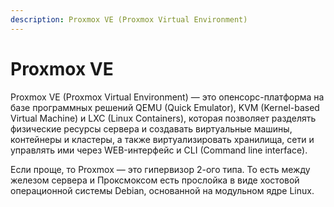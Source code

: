 ```yaml
---
description: Proxmox VE (Proxmox Virtual Environment)
---
```


# Proxmox VE

Proxmox VE (Proxmox Virtual Environment) — это опенсорс-платформа на базе программных решений QEMU (Quick Emulator), KVM (Kernel-based Virtual Machine) и LXC (Linux Containers), которая позволяет разделять физические ресурсы сервера и создавать виртуальные машины, контейнеры и кластеры, а также виртуализировать хранилища, сети и управлять ими через WEB-интерфейс и CLI (Command line interface).

Если проще, то Proxmox — это гипервизор 2-ого типа. То есть между железом сервера и Проксмоксом есть прослойка в виде хостовой операционной системы Debian, основанной на модульном ядре Linux.

